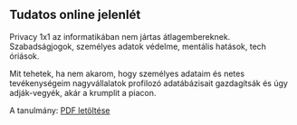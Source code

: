 ## Tudatos online jelenlét

Privacy 1x1 az informatikában nem jártas átlagembereknek. Szabadságjogok, személyes adatok védelme, mentális hatások, tech óriások.

Mit tehetek, ha nem akarom, hogy személyes adataim és netes tevékenységeim nagyvállalatok profilozó adatábázisait gazdagítsák és úgy adják-vegyék, akár a krumplit a piacon.

A tanulmány: [PDF letöltése](https://github.com/kaktusztea/tudatosonlinejelenlet/blob/master/FeketeBalint_Privacy_az_interneten.pdf)
